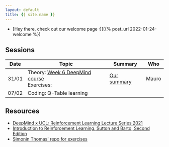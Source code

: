 ```yaml
---
layout: default
title: {{ site.name }}
---
```


- [Hey there, check out our welcome page :)]({% post_url 2022-01-24-welcome %})

## Sessions

| Date |Topic   | Summary | Who |
|------|--------|---------|-----|
| 31/01 | Theory: [Week 6 DeepMind course](https://www.youtube.com/watch?v=t9uf9cuogBo&list=PLqYmG7hTraZDVH599EItlEWsUOsJbAodm&index=6) <br> Exercises: | [Our summary](https://maurocomi.notion.site/Lecture-6-Model-Free-Control-789c545797f64542a12110587737e23e) | Mauro |
| 07/02 | Coding: Q-Table learning |  |  |


## Resources
- [DeepMind x UCL: Reinforcement Learning Lecture Series 2021](https://deepmind.com/learning-resources/reinforcement-learning-series-2021)
- [Introduction to Reinforcement Learning, Sutton and Barto, Second Edition](http://incompleteideas.net/book/bookdraft2017nov5.pdf)
- [Simonin Thomas' repo for exercises](https://simoninithomas.github.io/Deep_reinforcement_learning_Course/)